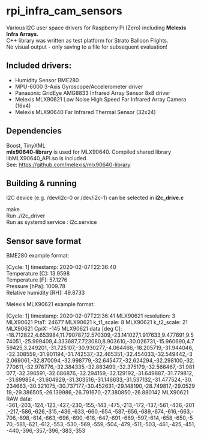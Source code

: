 # rpi_infra_cam_sensors
Various I2C user space drivers for Raspberry Pi (Zero) including <b>Melexis Infra Arrays.</b>  
C++ library was written as test platform for Strato Balloon Flights.  
No visual output - only saving to a file for subsequent evaluation!  

## Included drivers:
- Humidity Sensor BME280
- MPU-6000 3-Axis Gyroscope/Accelerometer driver 
- Panasonic GridEye AMG8833 Infrared Array Sensor 8x8 driver
- Melexis MLX90621 Low Noise High Speed Far Infrared Array Camera (16x4)
- Melexis MLX90640 Far Infrared Thermal Sensor (32x24)

## Dependencies

Boost, TinyXML  
<b>mlx90640-library</b> is used for MLX90640. Compiled shared library libMLX90640_API.so is included.  
See: https://github.com/melexis/mlx90640-library

## Building & running

I2C device (e.g. /dev/i2c-0 or /dev/i2c-1) can be selected in <b>i2c_drive.c</b>

make  
Run ./i2c_driver  
Run as systemd service : i2c.service

## Sensor save format

BME280 example format:

[Cycle: 1] timestamp: 2020-02-07T22:36:40   
Temperature [C]: 13.9598  
Temperature [F]: 57.1276  
Pressure [hPa]: 1009.78  
Relative humidity  [RH]: 49.8733  

Melexis MLX90621 example format: 

[Cycle: 1] timestamp: 2020-02-07T22:36:41
MLX90621 resolution: 3
MLX90621 PtaT: 24677
MLX90621 k_t1_scale: 8
MLX90621 k_t2_scale: 21
MLX90621 CpiX: -145
MLX90621 data [deg C]: -18.712822,4.653984,11.790787,12.570309,-23.141027,1.917633,9.477691,9.574051,-25.999409,4.333687,7.723080,8.903610,-30.026731,-15.960690,4.759425,3.249201,-31.725107,-30.930277,-4.064466,-18.205719,-31.944046,-32.308559,-31.901194,-31.742537,-32.465351,-32.454033,-32.549442,-32.069061,-32.870094,-32.998779,-32.645477,-32.624294,-32.298100,-32.770611,-32.976776,-32.384335,-32.883499,-32.375179,-32.566467,-31.981077,-32.396591,-32.086876,-32.294159,-32.129192,-31.649887,-31.779812,-31.699854,-31.604929,-31.303516,-31.146633,-31.537132,-31.477524,-30.234663,-30.321075,-30.737177,-30.452631,-29.148190,-28.749817,-29.052919,-29.386505,-26.139986,-26.791670,-27.380850,-26.880142
MLX90621 RAW data: -361,-203,-124,-123,-427,-230,-155,-143,-475,-213,-172,-137,-561,-436,-201,-217,-586,-626,-315,-436,-633,-660,-654,-587,-656,-689,-674,-616,-663,-706,-698,-614,-663,-696,-690,-616,-647,-691,-669,-597,-614,-658,-650,-570,-581,-621,-612,-553,-530,-569,-559,-504,-479,-511,-503,-461,-425,-451,-440,-396,-357,-396,-383,-353
